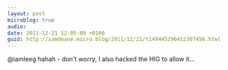```yaml
---
layout: post
microblog: true
audio: 
date: 2011-12-21 12:05:09 +0100
guid: http://samdeane.micro.blog/2011/12/21/t149445296412307456.html
---
```

@iamleeg hahah - don't worry, I also hacked the HIG to allow it...
